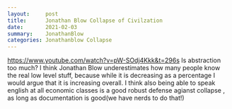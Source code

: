 ```yaml
---
layout:     post
title:      Jonathan Blow Collapse of Civilzation
date:       2021-02-03
summary:    JonathanBlow
categories: Jonathanblow Collapse
---
```

https://www.youtube.com/watch?v=pW-SOdj4Kkk&t=296s
Is abstraction too much? I think Jonathan Blow underestimates how many people know the real low level stuff, because while it is decreasing as a percentage I would argue that it is increasing overall. I think also being able to speak english at all economic classes is a good robust defense agianst collapse , as long as documentation is good(we have nerds to do that!)

